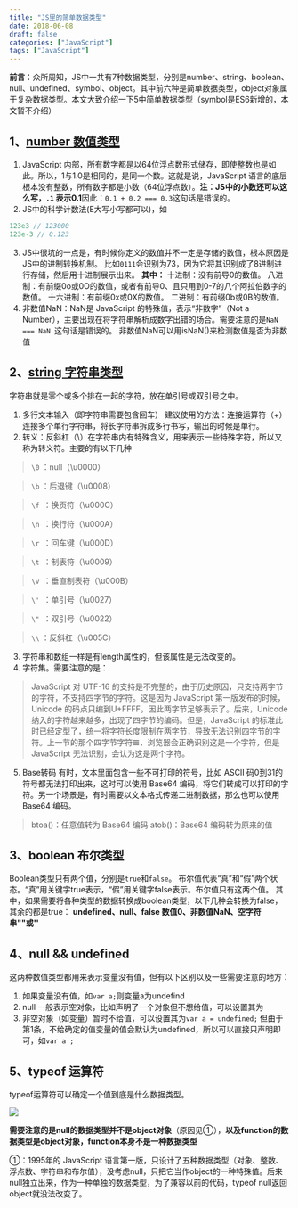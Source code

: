 ```yaml
---
title: "JS里的简单数据类型"
date: 2018-06-08
draft: false
categories: ["JavaScript"] 
tags: ["JavaScript"]
---
```


**前言**：众所周知，JS中一共有7种数据类型，分别是number、string、boolean、null、undefined、symbol、object。其中前六种是简单数据类型，object对象属于复杂数据类型。本文大致介绍一下5中简单数据类型（symbol是ES6新增的，本文暂不介绍）

## 1、[number 数值类型](http://javascript.ruanyifeng.com/grammar/number.html)

1. JavaScript 内部，所有数字都是以64位浮点数形式储存，即使整数也是如此。所以，1与1.0是相同的，是同一个数。这就是说，JavaScript 语言的底层根本没有整数，所有数字都是小数（64位浮点数）。**注：JS中的小数还可以这么写，`.1` 表示0.1**因此：`0.1 + 0.2 === 0.3`这句话是错误的。
2. JS中的科学计数法(E大写小写都可以)，如
```js
123e3 // 123000
123e-3 // 0.123
```
3. JS中很坑的一点是，有时候你定义的数值并不一定是存储的数值，根本原因是JS中的进制转换机制。
比如`0111`会识别为73，因为它将其识别成了8进制进行存储，然后用十进制展示出来。
**其中：**
十进制：没有前导0的数值。
八进制：有前缀0o或0O的数值，或者有前导0、且只用到0-7的八个阿拉伯数字的数值。
十六进制：有前缀0x或0X的数值。
二进制：有前缀0b或0B的数值。
4. 非数值NaN：NaN是 JavaScript 的特殊值，表示“非数字”（Not a Number），主要出现在将字符串解析成数字出错的场合。需要注意的是`NaN === NaN `这句话是错误的。
非数值NaN可以用isNaN()来检测数值是否为非数值

## 2、[string 字符串类型](http://javascript.ruanyifeng.com/grammar/string.html)

字符串就是零个或多个排在一起的字符，放在单引号或双引号之中。
1. 多行文本输入（即字符串需要包含回车）
建议使用的方法：连接运算符（+）连接多个单行字符串，将长字符串拆成多行书写，输出的时候是单行。
2. 转义：反斜杠（\）在字符串内有特殊含义，用来表示一些特殊字符，所以又称为转义符。主要的有以下几种
> `\0` ：null（\u0000）

> `\b` ：后退键（\u0008）

> `\f `：换页符（\u000C）

> `\n `：换行符（\u000A）

> `\r `：回车键（\u000D）

> `\t `：制表符（\u0009）

> `\v `：垂直制表符（\u000B）

> `\' `：单引号（\u0027）

> `\" `：双引号（\u0022）

> `\\` ：反斜杠（\u005C）


3. 字符串和数组一样是有length属性的，但该属性是无法改变的。
4. 字符集。需要注意的是：
>JavaScript 对 UTF-16 的支持是不完整的，由于历史原因，只支持两字节的字符，不支持四字节的字符。这是因为 JavaScript 第一版发布的时候，Unicode 的码点只编到U+FFFF，因此两字节足够表示了。后来，Unicode 纳入的字符越来越多，出现了四字节的编码。但是，JavaScript 的标准此时已经定型了，统一将字符长度限制在两字节，导致无法识别四字节的字符。上一节的那个四字节字符𝌆，浏览器会正确识别这是一个字符，但是 JavaScript 无法识别，会认为这是两个字符。

5. Base转码
有时，文本里面包含一些不可打印的符号，比如 ASCII 码0到31的符号都无法打印出来，这时可以使用 Base64 编码，将它们转成可以打印的字符。另一个场景是，有时需要以文本格式传递二进制数据，那么也可以使用 Base64 编码。
>btoa()：任意值转为 Base64 编码
atob()：Base64 编码转为原来的值

## 3、boolean 布尔类型

Boolean类型只有两个值，分别是`true`和`false`。
布尔值代表“真”和“假”两个状态。“真”用关键字true表示，“假”用关键字false表示。布尔值只有这两个值。
其中，如果需要将各种类型的数据转换成boolean类型，以下几种会转换为false，其余的都是true：
**undefined、null、false
数值0、非数值NaN、空字符串""或''**

## 4、null && undefined

这两种数值类型都用来表示变量没有值，但有以下区别以及一些需要注意的地方：
1. 如果变量没有值，如`var a;`则变量a为undefind
2. null 一般表示空对象，比如声明了一个对象但不想给值，可以设置其为
3. 非空对象（如变量）暂时不给值，可以设置其为`var a = undefined;` 但由于第1条，不给确定的值变量的值会默认为undefined，所以可以直接只声明即可，如`var a ;`


## 5、typeof 运算符

typeof运算符可以确定一个值到底是什么数据类型。

![](https://upload-images.jianshu.io/upload_images/11827773-5fa6afa5c15489c8.png?imageMogr2/auto-orient/strip%7CimageView2/2/w/1240)

**需要注意的是null的数据类型并不是object对象**（原因见①），**以及function的数据类型是object对象，function本身不是一种数据类型**


①：1995年的 JavaScript 语言第一版，只设计了五种数据类型（对象、整数、浮点数、字符串和布尔值），没考虑null，只把它当作object的一种特殊值。后来null独立出来，作为一种单独的数据类型，为了兼容以前的代码，typeof null返回object就没法改变了。



